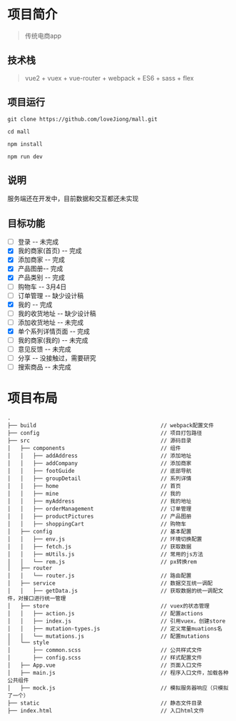 # 项目简介

> 传统电商app

## 技术栈

> vue2 + vuex + vue-router + webpack + ES6 + sass + flex

## 项目运行
```
git clone https://github.com/loveJiong/mall.git

cd mall

npm install

npm run dev
```

## 说明
服务端还在开发中，目前数据和交互都还未实现

## 目标功能
- [ ] 登录 -- 未完成
- [x] 我的商家(首页) -- 完成
- [x] 添加商家 -- 完成
- [x] 产品图册-- 完成
- [x] 产品类别 -- 完成
- [ ] 购物车 -- 3月4日
- [ ] 订单管理 -- 缺少设计稿
- [x] 我的 -- 完成
- [ ] 我的收货地址 -- 缺少设计稿
- [ ] 添加收货地址 -- 未完成
- [x] 单个系列详情页面 -- 完成
- [ ] 我的商家(我的) -- 未完成
- [ ] 意见反馈 -- 未完成
- [ ] 分享 -- 没接触过，需要研究
- [ ] 搜索商品 -- 未完成

# 项目布局

```
.
├── build                                       // webpack配置文件
├── config                                      // 项目打包路径
├── src                                         // 源码目录
│   ├── components                              // 组件
│   │   ├── addAddress                          // 添加地址
│   │   ├── addCompany                          // 添加商家
│   │   ├── footGuide                           // 底部导航
│   │   ├── groupDetail                         // 系列详情
│   │   ├── home                                // 首页
│   │   ├── mine                                // 我的
│   │   ├── myAddress                           // 我的地址
│   │   ├── orderManagement                     // 订单管理
│   │   ├── productPictures                     // 产品图册
│   │   ├── shoppingCart                        // 购物车
│   ├── config                                  // 基本配置
│   │   ├── env.js                              // 环境切换配置
│   │   ├── fetch.js                            // 获取数据
│   │   ├── mUtils.js                           // 常用的js方法
│   │   └── rem.js                              // px转换rem
│   ├── router
│   │   └── router.js                           // 路由配置
│   ├── service                                 // 数据交互统一调配
│   │   ├── getData.js                          // 获取数据的统一调配文件，对接口进行统一管理
│   ├── store                                   // vuex的状态管理
│   │   ├── action.js                           // 配置actions
│   │   ├── index.js                            // 引用vuex，创建store
│   │   ├── mutation-types.js                   // 定义常量muations名
│   │   └── mutations.js                        // 配置mutations
│   └── style
│       ├── common.scss                         // 公共样式文件
│       ├── config.scss                         // 样式配置文件
│   ├── App.vue                                 // 页面入口文件
│   ├── main.js                                 // 程序入口文件，加载各种公共组件
│   ├── mock.js                                 // 模拟服务器响应（只模拟了一个）
├── static                                      // 静态文件目录
├── index.html                                  // 入口html文件